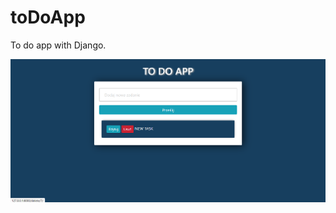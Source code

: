 # toDoApp
To do app with Django.

![alt text](https://github.com/KarolinaZielonka/toDoApp/blob/main/img/added.png?raw=true)
